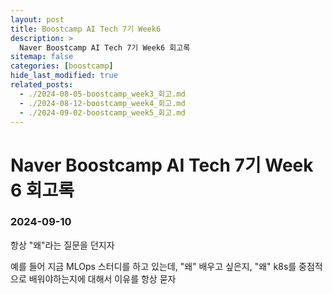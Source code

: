 ```yaml
---
layout: post
title: Boostcamp AI Tech 7기 Week6
description: >
  Naver Boostcamp AI Tech 7기 Week6 회고록
sitemap: false
categories: [boostcamp]
hide_last_modified: true
related_posts:
  - ./2024-08-05-boostcamp_week3_회고.md
  - ./2024-08-12-boostcamp_week4_회고.md
  - ./2024-09-02-boostcamp_week5_회고.md
---
```


# Naver Boostcamp AI Tech 7기 Week 6 회고록

### 2024-09-10

항상 "왜"라는 질문을 던지자

예를 들어 지금 MLOps 스터디를 하고 있는데, "왜" 배우고 싶은지, "왜" k8s를 중점적으로 배워야하는지에 대해서 이유를 항상 묻자


